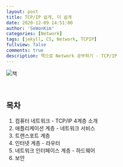 ```yaml
---
layout: post
title: TCP/IP 쉽게, 더 쉽게
date: 2020-12-09 14:51:00
author: 'SeWonKim'
categories: [Network]
tags: [jekyll, CS, Network, TCPIP]
fullview: false
comments: true
description: 책으로 Network 공부하기 - TCP/IP
---
```


![책](https://image.yes24.com/Goods/32203210/L)

&nbsp;
&nbsp;

## 목차

1. 컴퓨터 네트워크 - TCP/IP 4계층 소개
2. 애플리케이션 계층 - 네트워크 서비스
3. 트랜스포트 계층
4. 인터넷 계층 - 라우터
5. 네트워크 인터페이스 계층 - 하드웨어
6. 보안

&nbsp;
&nbsp;
